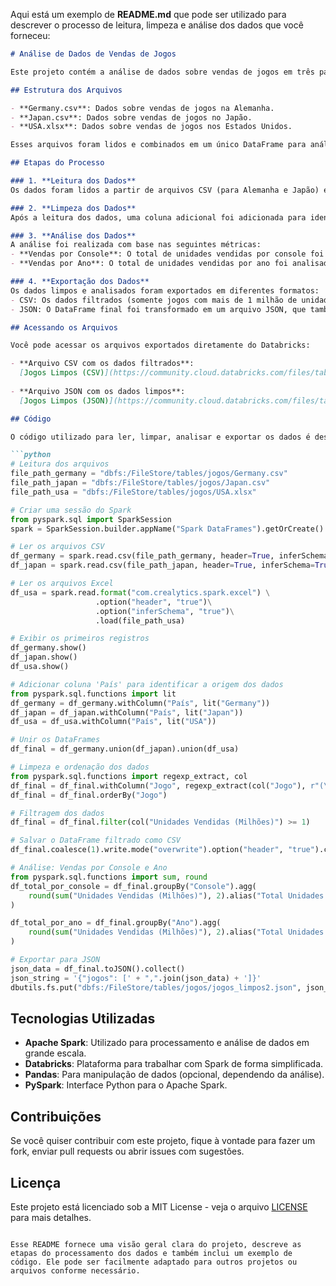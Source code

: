 Aqui está um exemplo de **README.md** que pode ser utilizado para descrever o processo de leitura, limpeza e análise dos dados que você forneceu:

```markdown
# Análise de Dados de Vendas de Jogos

Este projeto contém a análise de dados sobre vendas de jogos em três países: Alemanha, Japão e Estados Unidos. O objetivo do projeto é realizar a leitura, limpeza e análise dos dados para entender as tendências de vendas, como as vendas totais por console e por ano.

## Estrutura dos Arquivos

- **Germany.csv**: Dados sobre vendas de jogos na Alemanha.
- **Japan.csv**: Dados sobre vendas de jogos no Japão.
- **USA.xlsx**: Dados sobre vendas de jogos nos Estados Unidos.

Esses arquivos foram lidos e combinados em um único DataFrame para análise posterior.

## Etapas do Processo

### 1. **Leitura dos Dados**
Os dados foram lidos a partir de arquivos CSV (para Alemanha e Japão) e Excel (para os Estados Unidos) utilizando o Spark. Para o Excel, a biblioteca `spark-excel` foi utilizada para fazer a leitura de arquivos `.xlsx`.

### 2. **Limpeza dos Dados**
Após a leitura dos dados, uma coluna adicional foi adicionada para identificar a origem dos dados (país). Também foi realizada a conversão da coluna "Jogo" para números inteiros e os dados foram ordenados pela coluna "Jogo". Em seguida, os dados foram filtrados para incluir apenas os jogos com vendas superiores a 1 milhão de unidades.

### 3. **Análise dos Dados**
A análise foi realizada com base nas seguintes métricas:
- **Vendas por Console**: O total de unidades vendidas por console foi calculado.
- **Vendas por Ano**: O total de unidades vendidas por ano foi analisado.

### 4. **Exportação dos Dados**
Os dados limpos e analisados foram exportados em diferentes formatos:
- CSV: Os dados filtrados (somente jogos com mais de 1 milhão de unidades vendidas) foram salvos em um arquivo CSV.
- JSON: O DataFrame final foi transformado em um arquivo JSON, que também foi armazenado no DBFS.

## Acessando os Arquivos

Você pode acessar os arquivos exportados diretamente do Databricks:

- **Arquivo CSV com os dados filtrados**:  
  [Jogos Limpos (CSV)](https://community.cloud.databricks.com/files/tables/jogos/jogos_limpos.csv)
  
- **Arquivo JSON com os dados limpos**:  
  [Jogos Limpos (JSON)](https://community.cloud.databricks.com/files/tables/jogos/jogos_limpos2.json)

## Código

O código utilizado para ler, limpar, analisar e exportar os dados é descrito abaixo:

```python
# Leitura dos arquivos
file_path_germany = "dbfs:/FileStore/tables/jogos/Germany.csv"
file_path_japan = "dbfs:/FileStore/tables/jogos/Japan.csv"
file_path_usa = "dbfs:/FileStore/tables/jogos/USA.xlsx"

# Criar uma sessão do Spark
from pyspark.sql import SparkSession
spark = SparkSession.builder.appName("Spark DataFrames").getOrCreate()

# Ler os arquivos CSV
df_germany = spark.read.csv(file_path_germany, header=True, inferSchema=True)
df_japan = spark.read.csv(file_path_japan, header=True, inferSchema=True)

# Ler os arquivos Excel
df_usa = spark.read.format("com.crealytics.spark.excel") \
                   .option("header", "true")\
                   .option("inferSchema", "true")\
                   .load(file_path_usa)

# Exibir os primeiros registros
df_germany.show()
df_japan.show()
df_usa.show()

# Adicionar coluna 'País' para identificar a origem dos dados
from pyspark.sql.functions import lit
df_germany = df_germany.withColumn("País", lit("Germany"))
df_japan = df_japan.withColumn("País", lit("Japan"))
df_usa = df_usa.withColumn("País", lit("USA"))

# Unir os DataFrames
df_final = df_germany.union(df_japan).union(df_usa)

# Limpeza e ordenação dos dados
from pyspark.sql.functions import regexp_extract, col
df_final = df_final.withColumn("Jogo", regexp_extract(col("Jogo"), r"(\d+)", 1).cast("int"))
df_final = df_final.orderBy("Jogo")

# Filtragem dos dados
df_final = df_final.filter(col("Unidades Vendidas (Milhões)") >= 1)

# Salvar o DataFrame filtrado como CSV
df_final.coalesce(1).write.mode("overwrite").option("header", "true").csv("dbfs:/FileStore/tables/jogos/jogos_limpos.csv")

# Análise: Vendas por Console e Ano
from pyspark.sql.functions import sum, round
df_total_por_console = df_final.groupBy("Console").agg(
    round(sum("Unidades Vendidas (Milhões)"), 2).alias("Total Unidades Vendidas")
)

df_total_por_ano = df_final.groupBy("Ano").agg(
    round(sum("Unidades Vendidas (Milhões)"), 2).alias("Total Unidades Vendidas")
)

# Exportar para JSON
json_data = df_final.toJSON().collect()
json_string = '{"jogos": [' + ",".join(json_data) + ']}'
dbutils.fs.put("dbfs:/FileStore/tables/jogos/jogos_limpos2.json", json_string, overwrite=True)
```

## Tecnologias Utilizadas

- **Apache Spark**: Utilizado para processamento e análise de dados em grande escala.
- **Databricks**: Plataforma para trabalhar com Spark de forma simplificada.
- **Pandas**: Para manipulação de dados (opcional, dependendo da análise).
- **PySpark**: Interface Python para o Apache Spark.

## Contribuições

Se você quiser contribuir com este projeto, fique à vontade para fazer um fork, enviar pull requests ou abrir issues com sugestões.

## Licença

Este projeto está licenciado sob a MIT License - veja o arquivo [LICENSE](LICENSE) para mais detalhes.

```

Esse README fornece uma visão geral clara do projeto, descreve as etapas do processamento dos dados e também inclui um exemplo de código. Ele pode ser facilmente adaptado para outros projetos ou arquivos conforme necessário.
